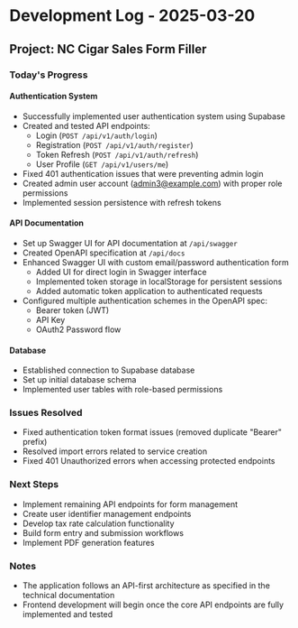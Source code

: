 # Development Log - 2025-03-20

## Project: NC Cigar Sales Form Filler

### Today's Progress

#### Authentication System
- Successfully implemented user authentication system using Supabase
- Created and tested API endpoints:
  - Login (`POST /api/v1/auth/login`)
  - Registration (`POST /api/v1/auth/register`)
  - Token Refresh (`POST /api/v1/auth/refresh`)
  - User Profile (`GET /api/v1/users/me`)
- Fixed 401 authentication issues that were preventing admin login
- Created admin user account (admin3@example.com) with proper role permissions
- Implemented session persistence with refresh tokens

#### API Documentation
- Set up Swagger UI for API documentation at `/api/swagger`
- Created OpenAPI specification at `/api/docs`
- Enhanced Swagger UI with custom email/password authentication form
  - Added UI for direct login in Swagger interface
  - Implemented token storage in localStorage for persistent sessions
  - Added automatic token application to authenticated requests
- Configured multiple authentication schemes in the OpenAPI spec:
  - Bearer token (JWT)
  - API Key
  - OAuth2 Password flow

#### Database
- Established connection to Supabase database
- Set up initial database schema 
- Implemented user tables with role-based permissions

### Issues Resolved
- Fixed authentication token format issues (removed duplicate "Bearer" prefix)
- Resolved import errors related to service creation
- Fixed 401 Unauthorized errors when accessing protected endpoints

### Next Steps
- Implement remaining API endpoints for form management
- Create user identifier management endpoints
- Develop tax rate calculation functionality
- Build form entry and submission workflows
- Implement PDF generation features

### Notes
- The application follows an API-first architecture as specified in the technical documentation
- Frontend development will begin once the core API endpoints are fully implemented and tested 
